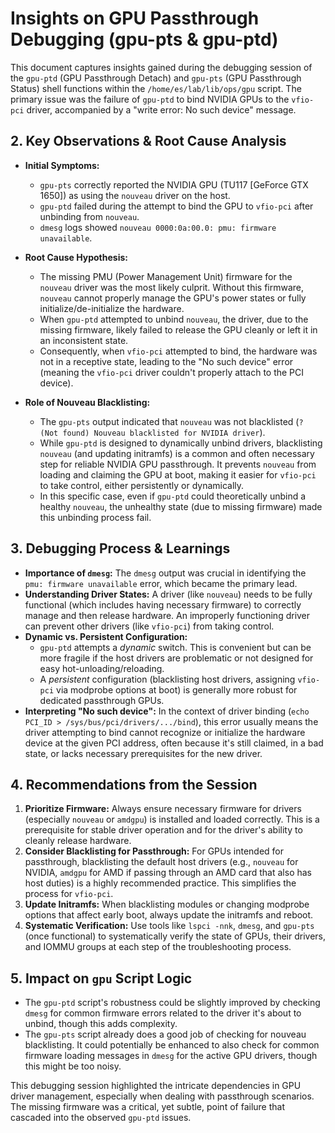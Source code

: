 <!--
#######################################################################
# Development Insights - GPU Passthrough Debugging Analysis
#######################################################################
# File: /home/es/lab/doc/dev/2025-05-25-2226_gpu_passthrough_insights.md
# Description: Detailed insights and debugging documentation from GPU
#              passthrough troubleshooting session focusing on gpu-ptd
#              and gpu-pts shell functions within the ops/gpu script.
#
# Session Context:
#   Comprehensive debugging session addressing GPU passthrough failures,
#   specifically NVIDIA GPU binding to vfio-pci driver and resolution
#   of "write error: No such device" messages.
#
# Technical Scope:
#   - GPU passthrough functionality (lib/ops/gpu)
#   - VFIO driver binding procedures
#   - NVIDIA GPU hardware management
#   - Shell function debugging and optimization
#
# Target Audience:
#   GPU virtualization specialists, hardware engineers, and developers
#   working on passthrough functionality, VFIO integration, and
#   virtualization infrastructure within the lab environment.
#######################################################################
-->

# Insights on GPU Passthrough Debugging (gpu-pts & gpu-ptd)

This document captures insights gained during the debugging session of the `gpu-ptd` (GPU Passthrough Detach) and `gpu-pts` (GPU Passthrough Status) shell functions within the `/home/es/lab/lib/ops/gpu` script. The primary issue was the failure of `gpu-ptd` to bind NVIDIA GPUs to the `vfio-pci` driver, accompanied by a "write error: No such device" message.

## 2. Key Observations & Root Cause Analysis

*   **Initial Symptoms:**
    *   `gpu-pts` correctly reported the NVIDIA GPU (TU117 [GeForce GTX 1650]) as using the `nouveau` driver on the host.
    *   `gpu-ptd` failed during the attempt to bind the GPU to `vfio-pci` after unbinding from `nouveau`.
    *   `dmesg` logs showed `nouveau 0000:0a:00.0: pmu: firmware unavailable`.

*   **Root Cause Hypothesis:**
    *   The missing PMU (Power Management Unit) firmware for the `nouveau` driver was the most likely culprit. Without this firmware, `nouveau` cannot properly manage the GPU's power states or fully initialize/de-initialize the hardware.
    *   When `gpu-ptd` attempted to unbind `nouveau`, the driver, due to the missing firmware, likely failed to release the GPU cleanly or left it in an inconsistent state.
    *   Consequently, when `vfio-pci` attempted to bind, the hardware was not in a receptive state, leading to the "No such device" error (meaning the `vfio-pci` driver couldn't properly attach to the PCI device).

*   **Role of Nouveau Blacklisting:**
    *   The `gpu-pts` output indicated that `nouveau` was not blacklisted (`? (Not found) Nouveau blacklisted for NVIDIA driver`).
    *   While `gpu-ptd` is designed to dynamically unbind drivers, blacklisting `nouveau` (and updating initramfs) is a common and often necessary step for reliable NVIDIA GPU passthrough. It prevents `nouveau` from loading and claiming the GPU at boot, making it easier for `vfio-pci` to take control, either persistently or dynamically.
    *   In this specific case, even if `gpu-ptd` could theoretically unbind a healthy `nouveau`, the unhealthy state (due to missing firmware) made this unbinding process fail.

## 3. Debugging Process & Learnings

*   **Importance of `dmesg`:** The `dmesg` output was crucial in identifying the `pmu: firmware unavailable` error, which became the primary lead.
*   **Understanding Driver States:** A driver (like `nouveau`) needs to be fully functional (which includes having necessary firmware) to correctly manage and then release hardware. An improperly functioning driver can prevent other drivers (like `vfio-pci`) from taking control.
*   **Dynamic vs. Persistent Configuration:**
    *   `gpu-ptd` attempts a *dynamic* switch. This is convenient but can be more fragile if the host drivers are problematic or not designed for easy hot-unloading/reloading.
    *   A *persistent* configuration (blacklisting host drivers, assigning `vfio-pci` via modprobe options at boot) is generally more robust for dedicated passthrough GPUs.
*   **Interpreting "No such device":** In the context of driver binding (`echo PCI_ID > /sys/bus/pci/drivers/.../bind`), this error usually means the driver attempting to bind cannot recognize or initialize the hardware device at the given PCI address, often because it's still claimed, in a bad state, or lacks necessary prerequisites for the new driver.

## 4. Recommendations from the Session

1.  **Prioritize Firmware:** Always ensure necessary firmware for drivers (especially `nouveau` or `amdgpu`) is installed and loaded correctly. This is a prerequisite for stable driver operation and for the driver's ability to cleanly release hardware.
2.  **Consider Blacklisting for Passthrough:** For GPUs intended for passthrough, blacklisting the default host drivers (e.g., `nouveau` for NVIDIA, `amdgpu` for AMD if passing through an AMD card that also has host duties) is a highly recommended practice. This simplifies the process for `vfio-pci`.
3.  **Update Initramfs:** When blacklisting modules or changing modprobe options that affect early boot, always update the initramfs and reboot.
4.  **Systematic Verification:** Use tools like `lspci -nnk`, `dmesg`, and `gpu-pts` (once functional) to systematically verify the state of GPUs, their drivers, and IOMMU groups at each step of the troubleshooting process.

## 5. Impact on `gpu` Script Logic

*   The `gpu-ptd` script's robustness could be slightly improved by checking `dmesg` for common firmware errors related to the driver it's about to unbind, though this adds complexity.
*   The `gpu-pts` script already does a good job of checking for nouveau blacklisting. It could potentially be enhanced to also check for common firmware loading messages in `dmesg` for the active GPU drivers, though this might be too noisy.

This debugging session highlighted the intricate dependencies in GPU driver management, especially when dealing with passthrough scenarios. The missing firmware was a critical, yet subtle, point of failure that cascaded into the observed `gpu-ptd` issues.
